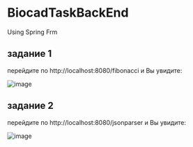# BiocadTaskBackEnd
Using Spring Frm

## задание 1
перейдите по http://localhost:8080/fibonacci и Вы увидите: 

![image](https://user-images.githubusercontent.com/62747320/162988659-4fadeeb3-fa6b-4aad-ac25-3284a694c7d0.png)

## задание 2
перейдите по http://localhost:8080/jsonparser и Вы увидите:

![image](https://user-images.githubusercontent.com/62747320/162988409-a626c411-f3c7-4ee5-a93b-4e11e43dd3f2.png)

